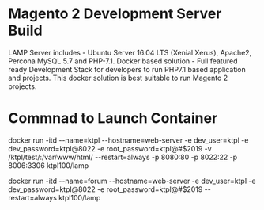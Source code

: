 # Magento 2 Development Server Build

LAMP Server includes - Ubuntu Server 16.04 LTS (Xenial Xerus), Apache2, Percona MySQL 5.7 and PHP-7.1.
Docker based solution - Full featured ready Development Stack for developers to run PHP7.1 based application and projects.
This docker solution is best suitable to run Magento 2 projects.

# Commnad to Launch Container
docker run -itd --name=ktpl --hostname=web-server -e dev_user=ktpl -e dev_password=ktpl@8022 -e root_password=ktpl@#$2019 -v /ktpl/test/:/var/www/html/ --restart=always -p 8080:80 -p 8022:22 -p 8006:3306 ktpl100/lamp

docker run -itd --name=forum --hostname=web-server -e dev_user=ktpl -e dev_password=ktpl@8022 -e root_password=ktpl@#$2019 --restart=always  ktpl100/lamp

